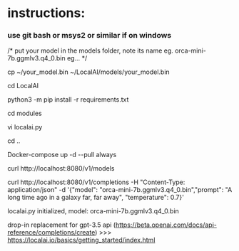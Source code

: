 # instructions:
### use git bash or msys2 or similar if on windows
/* put your model in the models folder, note its name eg. orca-mini-7b.ggmlv3.q4_0.bin eg... */

  cp ~/your_model.bin ~/LocalAI/models/your_model.bin

cd LocalAI

python3 -m pip install -r requirements.txt

cd modules

vi localai.py

><modify the model name to your model name>

cd ..

Docker-compose up -d --pull always

curl http://localhost:8080/v1/models

><your model>

curl http://localhost:8080/v1/completions -H "Content-Type: application/json" -d '{"model": "orca-mini-7b.ggmlv3.q4_0.bin","prompt": "A long time ago in a galaxy far, far away",
"temperature": 0.7}'

><something about jedi>

localai.py initialized, model: orca-mini-7b.ggmlv3.q4_0.bin

drop-in replacement for gpt-3.5 api (https://beta.openai.com/docs/api-reference/completions/create) >>> https://localai.io/basics/getting_started/index.html

